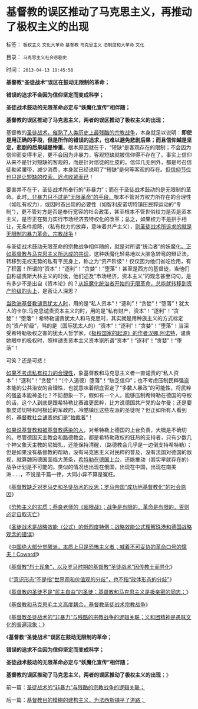 # 基督教的误区推动了马克思主义，再推动了极权主义的出现

标签： `极权主义` `文化大革命` `基督教` `马克思主义` `旧制度和大革命` `文化` 

目录： `马克思主义社会悲剧史`

时间： `2013-04-13 19:45:58`

**基督教“圣徒战术”误区在鼓动无限制的革命；**

**错误的追求不会因为信仰坚定而变成科学；**

**圣徒战术鼓动的无限革命必定与“妖魔化宣传”相伴随；**

**基督教的误区推动了马克思主义，两者的误区推动了极权主义的出现**；

基督教的[圣徒战术，催熟了人类历史上最残酷的宗教战争](../../../2013/4/4/隐私武器的圣徒战术的无限革命，人体炸弹及效能.md)，本身就足以说明：**即使是用正确的手段，但是所作的错误的追求，也难以避免悲剧后果；而且信仰越是坚定，悲剧的后果越是惨重**。根本原因就在于，“短缺”是客观存在的限制；不会因为信仰而变得丰足，更不会因为非暴力，客观短缺就被信仰得不存在了。事实上信仰从来不是针对短缺的客观的，而是针对信徒的肚皮的。信仰几无例外，都是号召信徒勒紧腰带，减少消费，本身就已经说明了“短缺”是何等客观的存在。[但信仰节俭也只是让短缺的绞索，迟点收紧而已](../../../2013/4/1/短缺导致“改革，革命”的必要，民粹统治者却围剿资本主义异端！.md)！

要害并不在于，圣徒战术所奉行的“非暴力”；而在于圣徒战术鼓动的是无限制的革命。此时[，非暴力只不过是“无限革命”的手段，](../../../2013/4/8/喊着不可妥协的革命口号的懦夫!Coward和传教士.md)根本不管对方权力所存在的合理性（如私有权力），或因时态出现的必要性（如智利皮诺切特镇压民粹运动的“专制”），更不管对方是否是奉行宽容的社会政策，甚至根本不管世俗权力是否是资本主义，是否正在努力实行市场经济去特权化的改革；总之，如果权力不是拱手相让，无条件投降，（私有权力的放弃，意味着共产主义），[则圣徒战术所诉求的就是无限制的暴力革命，宗教战争](../../../2013/4/8/战争是有限的，革命是有限的，还有乔良老师的《超限战》.md)！

与圣徒战术鼓动无限革命的宗教战争相伴随的，就是对所谓“统治者”的妖魔化[。正如基督教与马克思主义所达成的共识](../../../2013/3/23/信仰越坚定，越是无可救药；.md)，这种妖魔化轻易地以大脑急转弯的辩证法，转移到无权无势的私有平民身上，称之为“资产阶级”！仅仅因为他们省吃俭用，有了积蓄！所谓的“资本”！“逐利”！“贪婪”！“堕落”！甚至是西方的基督徒，当他们自称谴责斯大林主义的时侯，他们述及“市场经济，资本主义”的观念甚至词句，是有多少不是出自《资本论》的？[从妖魔化统治者开始的无限革命，总能就转移到资产阶级的头上](../../../2011/10/30/“国家垄断资本主义”的大脑急转弯.md)，是否让人深思？

[当欧洲基督教谴责犹太人时](../../../2012/7/25/犹太人发明了股权，中世纪的金融业和“犹太人，资本家，剥削阶级”.md)，用的是“私人资本”！“逐利”！“贪婪”！“堕落”！犹太人的卡尔.马克思谴责资本主义的时，用的是“私有财产，资本”！“逐利”！“贪婪”！“堕落”！希特勒谴责犹太人和马克思时，其实就是用种族主义的方式标定的“资产阶级”，骂的是（国际犹太人的）“资本”！“逐利”！“贪婪”！“堕落”！当深受希特勒极权之害的犹太人哲学家，《[极权国家的起源》的作者汉娜.阿诺特](../../../2013/1/3/极权主义即“居安思危的集体主义传统”，马丁神父和汉娜.阿伦特.md)，谴责她眼中的极权时，照样谴责资本主义资本家所谓“资本”！“逐利”！“贪婪”！“堕落”！

可笑？还是可悲！

[如果不考虑私有权力的合理性](../../../2013/4/8/喊着不可妥协的革命口号的懦夫!Coward和传教士.md)，象基督教和马克思主义者一直谴责的“私人资本”！“逐利”！“贪婪”！“（个人道德）堕落”！“缺乏信仰”；也不考虑压制民粹强盗本能的公共治安的合理性，也就意味着彻底否定了“多数人暴政”的可能性，将民粹的强盗本能神圣化？不妨想象一下，假如有一个人，能够压制希特勒在德国的夺权的话，这个人到底是跟希特勒比赛谁更民粹，比方说德国共产党的台尔曼；还是要象皮诺切特和阿根廷的军政府，冷酷镇压这些左派的圣徒呢？但正如所有人看到的，[基督教社会谴责他们是“独裁者](../../../2011/11/25/传统道德对“暴君，独裁者”是妖魔化的；.md)”！

[如果说基督教和被基督教感染的人](../../../2012/12/25/女权运动与民粹和希特勒的关系.md)，对希特勒上德国的上台负责，大概是不确切的。尽管德国天主教会和路德教会，都是希特勒政权的狂热的支持者，只有少数几个神父象天主教的尼姆扎，还能保持清醒，（路德教会几乎是一边倒支持希特勒）；但是如果没有基督教的帮助，没有马克思主义对民粹的普及，没有法国对德国的敌视，就算魏玛德国面临大萧条，[希特勒在德国上台](../../../2012/12/18/“全国普选，一人一票”必定不合法.md)，还能推动（其实早就存在的）战争计划是不可能的。类似的情况也出现在俄国，出现在中国，出现在南美洲……，不说是千篇一律，大同小异不算是冤枉。

《[基督教缺乏对罗马史和圣徒战术的反思；罗马帝国“成功地基督教化”的社会原因](../../../2013/4/5/基督教缺乏对党史和模范典型的反思；.md)》

《[恐怖主义的实质；乔良老师的《超限战》；战争是有限的，革命是有限的，否则必定自取灭亡](../../../2013/4/8/战争是有限的，革命是有限的，还有乔良老师的《超限战》.md)》

《[圣徒战术是战略效能（公式）的低烈度特例；战略效能公式理解珠港和德国战略观念的错误](../../../2013/4/8/战略效能的低烈度特例，人不为已天诛地灭的美国的可能性.md)》

《[中国绝大部分觉醒派，本质上只是恐怖主义者；喊着不可妥协的革命口号的懦夫！Coward!](../../../2013/4/8/喊着不可妥协的革命口号的懦夫!Coward和传教士.md)》

《[基督教“烈士现象”，以及罗马时期的基督教“圣徒战术”因传教士而异化](../../../2013/4/9/社会学能够成为科学的最基本条件；.md)》

《[“意识形态”不是指“世界观和价值观的分歧”，也不指“政体形态的分歧”](../../../2013/4/9/社会学能够成为科学的最基本条件；.md)》

《[基督教的圣徒不是“民主自由”的圣徒；基督教和马克思主义是极亲密的同志；](../../../2013/4/11/基督教的圣徒不是“民主自由”的圣徒.md)》

《[基督教和马克思毛主义高度耦合，基督教圣徒战术宗教战争](../../../2013/4/11/基督教和马克思毛主义高度耦合，圣徒战术鼓动宗教战争（阶级斗争）.md)》

《[基督教圣徒战术的“非暴力”与残酷的宗教战争的逻辑关联；义和团精神是愚昧文化的普遍现象；](../../../2013/4/13/圣徒战术的“非暴力”与残酷的宗教战争的逻辑关联；.md)》

《**基督教“圣徒战术”误区在鼓动无限制的革命；**

**错误的追求不会因为信仰坚定而变成科学；**

**圣徒战术鼓动的无限革命必定与“妖魔化宣传”相伴随；**

**基督教的误区推动了马克思主义，两者的误区推动了极权主义的出现**；》



前一篇：[圣徒战术的“非暴力”与残酷的宗教战争的逻辑关联；](../../../2013/4/13/圣徒战术的“非暴力”与残酷的宗教战争的逻辑关联；.md)

后一篇：[基督教目的模糊的建构主义，为法西斯铺平了道路；](../../../2013/4/13/基督教目的模糊的建构主义，为法西斯铺平了道路；.md)